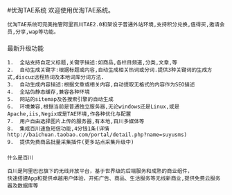 #优淘TAE系统
    欢迎使用优淘TAE系统。

    优淘TAE系统可完美拖管阿里百川TAE2.0和架设于普通外站环境,支持积分兑换,值得买,邀请会员,分享,wap等功能。

#### 
   最新升级功能
   
	1.	全站支持自定义标题,关键字描述:如商品,各栏目频道,分类,文章,等
	2.	自动生成关键字:根据标题或内容,自动生成相关热词或分词.提供3种关键词的生成方式,discuz远程热词及本地词库分词方法.
	3.	自动生成内容描述:根据文章或相关内容,自动提取无格式的内容作为SEO描述
	4.	全站伪静态缓存,兼容各种环境
	5.	网站的sitemap及各搜索引擎的自动生成
	6.	环境兼容,根据当前是普通独立服务器,无论windows还是Linux,或是Apache,iis,Negix或是TAE环境,作各种优化与配置
	7.	用户自由选择图片上传的服务器,有本地,百川多媒体等
	8.	集成百川速鱼短信功能,4分钱1条(详情http://baichuan.taobao.com/portal/detail.php?name=suyusms)
	9.	提供免费商品批量采集插件(更多站点采集升级中)



#### 
	什么是百川
	
	百川是阿里巴巴旗下的无线开放平台，基于世界级的后端服务和成熟的商业组件，
	快速搭建App和提供卓越用户体验，开拓广告、商品、生活服务等无线新商业,提供免费云服务器及数据库等


